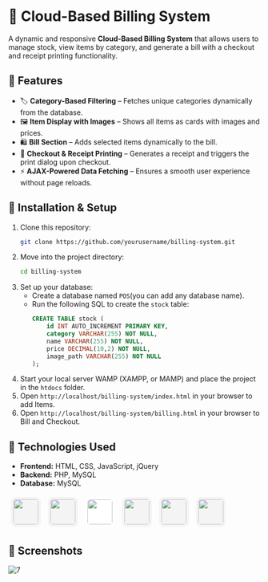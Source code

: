 # 🛒 Cloud-Based Billing System

A dynamic and responsive **Cloud-Based Billing System** that allows users to manage stock, view items by category, and generate a bill with a checkout and receipt printing functionality.

## 📌 Features

- 🏷️ **Category-Based Filtering** – Fetches unique categories dynamically from the database.
- 🖼️ **Item Display with Images** – Shows all items as cards with images and prices.
- 🛍️ **Bill Section** – Adds selected items dynamically to the bill.
- 🧾 **Checkout & Receipt Printing** – Generates a receipt and triggers the print dialog upon checkout.
- ⚡ **AJAX-Powered Data Fetching** – Ensures a smooth user experience without page reloads.
  

## 🚀 Installation & Setup

1. Clone this repository:
   ```sh
   git clone https://github.com/yourusername/billing-system.git
   ```
2. Move into the project directory:
   ```sh
   cd billing-system
   ```
3. Set up your database:
   - Create a database named `POS`(you can add any database name).
   - Run the following SQL to create the `stock` table:
     ```sql
     CREATE TABLE stock (
         id INT AUTO_INCREMENT PRIMARY KEY,
         category VARCHAR(255) NOT NULL,
         name VARCHAR(255) NOT NULL,
         price DECIMAL(10,2) NOT NULL,
         image_path VARCHAR(255) NOT NULL
     );
     ```
4. Start your local server WAMP (XAMPP, or MAMP) and place the project in the `htdocs` folder.
5. Open `http://localhost/billing-system/index.html` in your browser to add Items.
6. Open `http://localhost/billing-system/billing.html` in your browser to Bill and Checkout.


## 🔧 Technologies Used

- **Frontend:** HTML, CSS, JavaScript, jQuery
- **Backend:** PHP, MySQL
- **Database:** MySQL
<p align="left">
  <img src="https://cdn.jsdelivr.net/gh/devicons/devicon/icons/html5/html5-original.svg" height="50" width="50" style="border-radius:10px; padding:5px; margin:5px; background:#f4f4f4"/>
  <img src="https://cdn.jsdelivr.net/gh/devicons/devicon/icons/css3/css3-original.svg" height="50" width="50" style="border-radius:10px; padding:5px; margin:5px; background:#f4f4f4"/>
  <img src="https://commons.wikimedia.org/wiki/Special:FilePath/Unofficial_JavaScript_logo_2.svg" height="50" width="50" style="border-radius:10px; padding:5px; margin:5px; background:#ffffff"/>
  <img src="https://cdn.jsdelivr.net/gh/devicons/devicon/icons/jquery/jquery-original.svg" height="50" width="50" style="border-radius:10px; padding:5px; margin:5px; background:#f4f4f4"/>
  <img src="https://cdn.jsdelivr.net/gh/devicons/devicon/icons/php/php-original.svg" height="50" width="50" style="border-radius:10px; padding:5px; margin:5px; background:#f4f4f4"/>
   <img src="https://cdn.jsdelivr.net/gh/devicons/devicon/icons/mysql/mysql-original.svg" height="50" width="50" style="border-radius:10px; padding:5px; margin:5px; background:#f4f4f4"/>
</p>
  

## 📸 Screenshots
![7](https://github.com/user-attachments/assets/70124768-74bd-43b3-872b-fbf9a4fa6abe)








